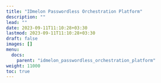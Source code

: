 ```yaml
---
title: "IDmelon Passwordless Orchestration Platform"
description: ""
lead: ""
date: 2023-09-11T11:10:28+03:30
lastmod: 2023-09-11T11:10:28+03:30
draft: false
images: []
menu:
  docs:
    parent: "idmelon_passwordless_orchestration_platform"
weight: 11000
toc: true
---
```

